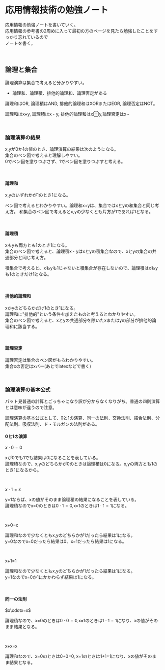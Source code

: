 <script type="text/javascript" async src="https://cdnjs.cloudflare.com/ajax/libs/mathjax/2.7.7/MathJax.js?config=TeX-MML-AM_CHTML">
</script>
<script type="text/x-mathjax-config">
 MathJax.Hub.Config({
 tex2jax: {
 inlineMath: [['$', '$'] ],
 displayMath: [ ['$$','$$'], ["\\[","\\]"] ]
 }
 });
</script>

# 応用情報技術の勉強ノート

応用情報の勉強ノートを書いていく。  
応用情報の参考書の2周めに入って最初の方のページを見たら勉強したことをすっかり忘れているので  
ノートを書く。

<br /> 

## 論理と集合

論理演算は集合で考えると分かりやすい。

- 論理和、論理積、排他的論理和、論理否定がある

論理和はOR, 論理積はAND, 排他的論理和はXORまたはEOR, 論理否定はNOT。

論理和はx+y, 論理積はx・y, 排他的論理和はx$\oplus$y,論理否定はx$\lnot$

<br />

### 論理演算の結果

x,yが0か1の値のとき、論理演算の結果は次のようになる。  
集合のベン図で考えると理解しやすい。  
0でベン図を塗りつぶさず、1でベン図を塗りつぶすと考える。  

<br />

#### 論理和

x,yのいずれかが1のとき1になる。

ベン図で考えるとわかりやすい。論理和x+yは、集合ではxとyの和集合と同じ考え方。
和集合のベン図で考えるとx,yの少なくとも片方が1であれば1となる。

<br />

#### 論理積

xもyも両方とも1のとき1になる。  
集合のベン図で考えると、論理積x・yはxとyの積集合なので、xとyの集合の共通部分と同じ考え方。

積集合で考えると、xもyも1じゃないと積集合が存在しないので、論理積はxもyも1のときだけ1となる。

<br />

#### 排他的論理和

xかyのどちらかだけ1のとき1になる。  
論理和に"排他的"という条件を加えたものと考えるとわかりやすい。  
集合のベン図で考えると、xとyの共通部分を除いたxまたはyの部分が排他的論理和に該当する。

<br />

#### 論理否定

論理否定は集合のベン図がもろわかりやすい。  
集合xの否定はxバー(あとでlatexなどで書く)

<br />

### 論理演算の基本公式

パット見普通の計算とごっちゃになり訳が分からなくなりがち。普通の四則演算とは意味が違うので注意。

論理演算の基本公式として、0と1の演算、同一の法則、交換法則、結合法則、分配法則、吸収法則、ド・モルガンの法則がある。

#### 0と1の演算

$x\cdot0 = 0$

xが0でも1でも結果は0になることを表している。  
論理積なので、x,yのどちらかが0のときは論理積は0になる。x,yの両方とも1のとき1になるから。

<br />

$x\cdot1 = x$

y=1ならば、xの値がそのまま論理積の結果になることを表している。  
論理積なのでx=0のときは$0\cdot1=0$,x=1のときは$1\cdot1=1$になる。

<br />

x+0=x

論理和なので少なくともx,yのどちらかが1だったら結果は1になる。  
y=0なのでx=0だったら結果は0、x=1だったら結果は1になる。

<br />

x+1=1

論理和なので少なくともx,yのどちらかが1だったら結果は1になる。  
y=1なのでx=0か1にかかわらず結果は1になる。

<br />

#### 同一の法則

$x\cdotx=x$

論理積なので、x=0のときは$0\cdot0=0$,x=1のときは$1\cdot1=1$になり、xの値がそのまま結果となる。

<br />

x+x=x

論理和なので、x=0のときは0+0=0, x=1のときは1+1=1になり、xの値がそのまま結果となる。

<br />



